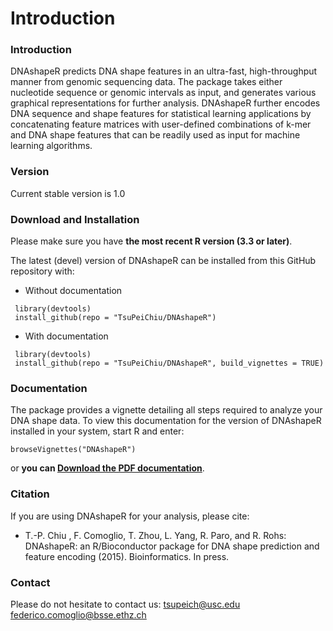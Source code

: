 # Introduction

### Introduction
DNAshapeR predicts DNA shape features in an ultra-fast, high-throughput manner from genomic sequencing data. The package takes either nucleotide sequence or genomic intervals as input, and generates various graphical representations for further analysis. DNAshapeR further encodes DNA sequence and shape features for statistical learning applications by concatenating feature matrices with user-defined combinations of k-mer and DNA shape features that can be readily used as input for machine learning algorithms.


### Version
Current stable version is 1.0

### Download and Installation

Please make sure you have **the most recent R version (3.3 or later)**.

The latest (devel) version of DNAshapeR can be installed from this GitHub repository with:

* Without documentation

```{r}
 library(devtools)
 install_github(repo = "TsuPeiChiu/DNAshapeR")
```

* With documentation

```{r}
 library(devtools)
 install_github(repo = "TsuPeiChiu/DNAshapeR", build_vignettes = TRUE)
```

### Documentation
The package provides a vignette detailing all steps required to analyze your DNA shape data. To view this documentation for the version of DNAshapeR installed in your system, start R and enter:
```{r}
browseVignettes("DNAshapeR")
```

or **you can [Download the PDF documentation](http://rohslab.cmb.usc.edu/Documents/DNAshapeR_document.pdf)**.

### Citation
If you are using DNAshapeR for your analysis, please cite:
* T.-P. Chiu , F. Comoglio, T. Zhou, L. Yang, R. Paro, and R. Rohs: DNAshapeR: an R/Bioconductor package for DNA shape prediction and feature encoding (2015). Bioinformatics. In press. 

### Contact
Please do not hesitate to contact us: tsupeich@usc.edu federico.comoglio@bsse.ethz.ch